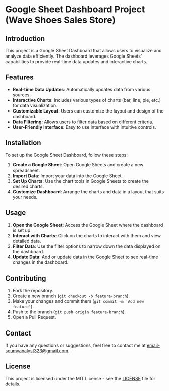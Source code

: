 # Google Sheet Dashboard Project (Wave Shoes Sales Store)
## Introduction
This project is a Google Sheet Dashboard that allows users to visualize and analyze data efficiently. The dashboard leverages Google Sheets' capabilities to provide real-time data updates and interactive charts.

## Features
- **Real-time Data Updates**: Automatically updates data from various sources.
- **Interactive Charts**: Includes various types of charts (bar, line, pie, etc.) for data visualization.
- **Customizable Layout**: Users can customize the layout and design of the dashboard.
- **Data Filtering**: Allows users to filter data based on different criteria.
- **User-Friendly Interface**: Easy to use interface with intuitive controls.

## Installation
To set up the Google Sheet Dashboard, follow these steps:
1. **Create a Google Sheet**: Open Google Sheets and create a new spreadsheet.
2. **Import Data**: Import your data into the Google Sheet.
3. **Set Up Charts**: Use the chart tools in Google Sheets to create the desired charts.
4. **Customize Dashboard**: Arrange the charts and data in a layout that suits your needs.

## Usage
1. **Open the Google Sheet**: Access the Google Sheet where the dashboard is set up.
2. **Interact with Charts**: Click on the charts to interact with them and view detailed data.
3. **Filter Data**: Use the filter options to narrow down the data displayed on the dashboard.
4. **Update Data**: Add or update data in the Google Sheet to see real-time changes in the dashboard.

## Contributing
1. Fork the repository.
2. Create a new branch (`git checkout -b feature-branch`).
3. Make your changes and commit them (`git commit -m 'Add new feature'`).
4. Push to the branch (`git push origin feature-branch`).
5. Open a Pull Request.

## Contact
If you have any questions or suggestions, feel free to contact me at email-soumyanalyst323@gmail.com.

## License

This project is licensed under the MIT License - see the [LICENSE](LICENSE) file for details.
